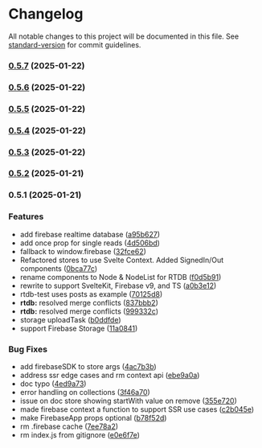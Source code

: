# Changelog

All notable changes to this project will be documented in this file. See [standard-version](https://github.com/conventional-changelog/standard-version) for commit guidelines.

### [0.5.7](https://github.com/alessandropettenuzzo96/sveltefire/compare/v0.5.6...v0.5.7) (2025-01-22)

### [0.5.6](https://github.com/alessandropettenuzzo96/sveltefire/compare/v0.5.5...v0.5.6) (2025-01-22)

### [0.5.5](https://github.com/alessandropettenuzzo96/sveltefire/compare/v0.5.4...v0.5.5) (2025-01-22)

### [0.5.4](https://github.com/alessandropettenuzzo96/sveltefire/compare/v0.5.3...v0.5.4) (2025-01-22)

### [0.5.3](https://github.com/alessandropettenuzzo96/sveltefire/compare/v0.5.2...v0.5.3) (2025-01-22)

### [0.5.2](https://github.com/alessandropettenuzzo96/sveltefire/compare/v0.5.1...v0.5.2) (2025-01-21)

### 0.5.1 (2025-01-21)


### Features

* add firebase realtime database ([a95b627](https://github.com/alessandropettenuzzo96/sveltefire/commit/a95b627177413887531841e9f9a0554d50c22c34))
* add once prop for single reads ([4d506bd](https://github.com/alessandropettenuzzo96/sveltefire/commit/4d506bddc0571bcbfd3b14ee4e15e37df4815c0f))
* fallback to window.firebase ([32fce62](https://github.com/alessandropettenuzzo96/sveltefire/commit/32fce627fae5a442959f9bb27f0379c4bb51dc54))
* Refactored stores to use Svelte Context. Added SignedIn/Out components ([0bca77c](https://github.com/alessandropettenuzzo96/sveltefire/commit/0bca77cd75f8d7fc43a50e845283fa965033ea7b))
* rename components to Node & NodeList for RTDB ([f0d5b91](https://github.com/alessandropettenuzzo96/sveltefire/commit/f0d5b919e9c8e94b97ae070d19bff8f8c6c4cffb))
* rewrite to support SvelteKit, Firebase v9, and TS ([a0b3e12](https://github.com/alessandropettenuzzo96/sveltefire/commit/a0b3e12c13b077db3268a6e4c28853183c9117de))
* rtdb-test uses posts as example ([70125d8](https://github.com/alessandropettenuzzo96/sveltefire/commit/70125d8c51394f3c00ebda2fe86e7d99d55a1749))
* **rtdb:** resolved merge conflicts ([837bbb2](https://github.com/alessandropettenuzzo96/sveltefire/commit/837bbb204f2034b6d9140efe766945df1c81e7f5))
* **rtdb:** resolved merge conflicts ([999332c](https://github.com/alessandropettenuzzo96/sveltefire/commit/999332c33ad93637c6d871dc9c0562dd1b04da46))
* storage uploadTask ([b0ddfde](https://github.com/alessandropettenuzzo96/sveltefire/commit/b0ddfdeb9256a08845e16e2384a9c5b69d841337))
* support Firebase Storage ([11a0841](https://github.com/alessandropettenuzzo96/sveltefire/commit/11a084166d3481be5ddbfd20c07bd7515685aff4))


### Bug Fixes

* add firebaseSDK to store args ([4ac7b3b](https://github.com/alessandropettenuzzo96/sveltefire/commit/4ac7b3be32885db19cc150b79b71ef7972318493))
* address ssr edge cases and  rm context api ([ebe9a0a](https://github.com/alessandropettenuzzo96/sveltefire/commit/ebe9a0aaacb8a3d7c34fe7aedae61bf133b5df4c))
* doc typo ([4ed9a73](https://github.com/alessandropettenuzzo96/sveltefire/commit/4ed9a73e14d2362cd84d41f5f17bc2d46c3febe4))
* error handling on collections ([3f46a70](https://github.com/alessandropettenuzzo96/sveltefire/commit/3f46a70f47f342d77b7f4888dbcd9a06d61d94cc))
* issue on doc store showing startWith value on remove ([355e720](https://github.com/alessandropettenuzzo96/sveltefire/commit/355e7209ce2235add7a9ac1ed69e4a3b6779952c))
* made firebase context a function to support SSR use cases ([c2b045e](https://github.com/alessandropettenuzzo96/sveltefire/commit/c2b045e55e74513977d4fdcf4b643a0f29179d27))
* make FirebaseApp props optional ([b78f52d](https://github.com/alessandropettenuzzo96/sveltefire/commit/b78f52dce8e188fb87d9494fb7631150cc5139b7))
* rm .firebase cache ([7ee78a2](https://github.com/alessandropettenuzzo96/sveltefire/commit/7ee78a26826f450ac977499df9085f622375cdce))
* rm index.js from gitignore ([e0e6f7e](https://github.com/alessandropettenuzzo96/sveltefire/commit/e0e6f7e6852906ded59864a973e4184bef54cdbb))
